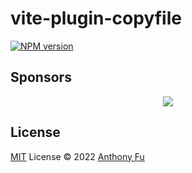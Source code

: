 # vite-plugin-copyfile

[![NPM version](https://img.shields.io/npm/v/vite-plugin-copyfile?color=a1b858&label=)](https://www.npmjs.com/package/vite-plugin-copyfile)

## Sponsors

<p align="center">
  <a href="https://cdn.jsdelivr.net/gh/antfu/static/sponsors.svg">
    <img src='https://cdn.jsdelivr.net/gh/antfu/static/sponsors.svg'/>
  </a>
</p>

## License

[MIT](./LICENSE) License © 2022 [Anthony Fu](https://github.com/antfu)
